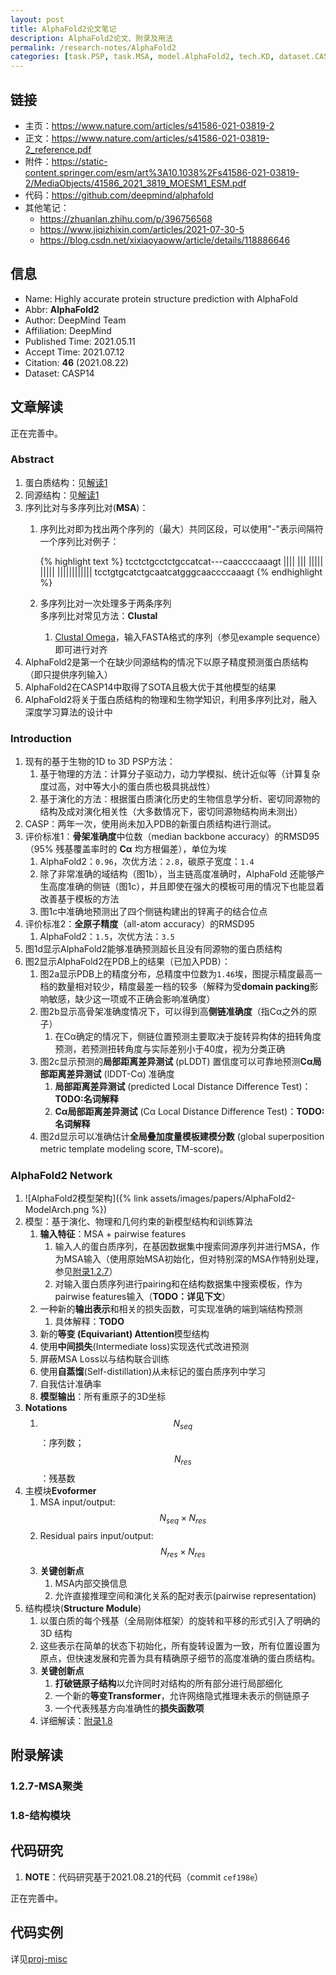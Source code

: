 ```yaml
---
layout: post
title: AlphaFold2论文笔记
description: AlphaFold2论文、附录及用法
permalink: /research-notes/AlphaFold2
categories: [task.PSP, task.MSA, model.AlphaFold2, tech.KD, dataset.CASP14]
---
```


## 链接

- 主页：<https://www.nature.com/articles/s41586-021-03819-2>
- 正文：<https://www.nature.com/articles/s41586-021-03819-2_reference.pdf>
- 附件：<https://static-content.springer.com/esm/art%3A10.1038%2Fs41586-021-03819-2/MediaObjects/41586_2021_3819_MOESM1_ESM.pdf>
- 代码：<https://github.com/deepmind/alphafold>
- 其他笔记：
  - <https://zhuanlan.zhihu.com/p/396756568>
  - <https://www.jiqizhixin.com/articles/2021-07-30-5>
  - <https://blog.csdn.net/xixiaoyaoww/article/details/118886646>

## 信息

- Name: Highly accurate protein structure prediction with AlphaFold
- Abbr: **AlphaFold2**
- Author: DeepMind Team
- Affiliation: DeepMind
- Published Time: 2021.05.11
- Accept Time: 2021.07.12
- Citation: **46** (2021.08.22)
- Dataset: CASP14

## 文章解读

正在完善中。

### Abstract

1. 蛋白质结构：见[解读1](https://zhuanlan.zhihu.com/p/396756568)
2. 同源结构：见[解读1](https://zhuanlan.zhihu.com/p/396756568)
3. 序列比对与多序列比对(**MSA**)：  
   1. 序列比对即为找出两个序列的（最大）共同区段，可以使用"-"表示间隔符  
   一个序列比对例子：

      {% highlight text %}
      tcctctgcctctgccatcat---caaccccaaagt
      |||| ||| ||||| |||||   ||||||||||||
      tcctgtgcatctgcaatcatgggcaaccccaaagt
      {% endhighlight %}

   1. 多序列比对一次处理多于两条序列  
   多序列比对常见方法：**Clustal**
      1. [Clustal Omega](https://www.ebi.ac.uk/Tools/msa/clustalo/)，输入FASTA格式的序列（参见example sequence）即可进行对齐
4. AlphaFold2是第一个在缺少同源结构的情况下以原子精度预测蛋白质结构（即只提供序列输入）
5. AlphaFold2在CASP14中取得了SOTA且极大优于其他模型的结果
6. AlphaFold2将关于蛋白质结构的物理和生物学知识，利用多序列比对，融入深度学习算法的设计中

### Introduction

1. 现有的基于生物的1D to 3D PSP方法：
   1. 基于物理的方法：计算分子驱动力，动力学模拟、统计近似等（计算复杂度过高，对中等大小的蛋白质也极具挑战性）
   2. 基于演化的方法：根据蛋白质演化历史的生物信息学分析、密切同源物的结构及成对演化相关性（大多数情况下，密切同源物结构尚未测出）
2. CASP：两年一次，使用尚未加入PDB的新蛋白质结构进行测试。
3. 评价标准1：**骨架准确度**中位数（median backbone accuracy）的RMSD95（95% 残基覆盖率时的 **Cα** 均方根偏差），单位为埃
   1. AlphaFold2：`0.96`，次优方法：`2.8`，碳原子宽度：`1.4`
   2. 除了非常准确的域结构（图1b），当主链高度准确时，AlphaFold 还能够产生高度准确的侧链（图1c），并且即使在强大的模板可用的情况下也能显着改善基于模板的方法
   3. 图1c中准确地预测出了四个侧链构建出的锌离子的结合位点
4. 评价标准2：**全原子精度**（all-atom accuracy）的RMSD95
   1. AlphaFold2：`1.5`，次优方法：`3.5`
5. 图1d显示AlphaFold2能够准确预测超长且没有同源物的蛋白质结构
6. 图2显示AlphaFold2在PDB上的结果（已加入PDB）：
   1. 图2a显示PDB上的精度分布，总精度中位数为`1.46`埃，图提示精度最高一档的数量相对较少，精度最差一档的较多（解释为受**domain packing**影响敏感，缺少这一项或不正确会影响准确度）
   2. 图2b显示高骨架准确度情况下，可以得到高**侧链准确度**（指Cα之外的原子）
      1. 在Cα确定的情况下，侧链位置预测主要取决于旋转异构体的扭转角度预测，若预测扭转角度与实际差别小于40度，视为分类正确
   3. 图2c显示预测的**局部距离差异测试** (pLDDT) 置信度可以可靠地预测**Cα局部距离差异测试** (lDDT-Cα) 准确度
      1. **局部距离差异测试** (predicted Local Distance Difference Test)：**TODO:名词解释**
      2. **Cα局部距离差异测试** (Cα Local Distance Difference Test)：**TODO:名词解释**
   4. 图2d显示可以准确估计**全局叠加度量模板建模分数** (global superposition metric template modeling score, TM-score)。

### AlphaFold2 Network

1. ![AlphaFold2模型架构]({% link assets/images/papers/AlphaFold2-ModelArch.png %})
2. 模型：基于演化、物理和几何约束的新模型结构和训练算法
   1. **输入特征**：MSA + pairwise features
      1. 输入人的蛋白质序列，在基因数据集中搜索同源序列并进行MSA，作为MSA输入（使用原始MSA初始化，但对特别深的MSA作特别处理，参见[附录1.2.7](#1.2.7-MSA聚类)）
      2. 对输入蛋白质序列进行pairing和在结构数据集中搜索模板，作为pairwise features输入（**TODO：详见下文**）
   2. 一种新的**输出表示**和相关的损失函数，可实现准确的端到端结构预测
      1. 具体解释：**TODO**
   3. 新的**等变 (Equivariant) Attention**模型结构
   4. 使用**中间损失**(Intermediate loss)实现迭代式改进预测
   5. 屏蔽MSA Loss以与结构联合训练
   6. 使用**自蒸馏**(Self-distillation)从未标记的蛋白质序列中学习
   7. 自我估计准确率
   8. **模型输出**：所有重原子的3D坐标
3. **Notations**
   1. $$N_{seq}$$：序列数；$$N_{res}$$：残基数
4. 主模块**Evoformer**
   1. MSA input/output: $$N_{seq}\times N_{res}$$
   2. Residual pairs input/output: $$N_{res}\times N_{res}$$
   3. **关键创新点**
      1. MSA内部交换信息
      2. 允许直接推理空间和演化关系的配对表示(pairwise representation)
5. 结构模块(**Structure Module**)
   1. 以蛋白质的每个残基（全局刚体框架）的旋转和平移的形式引入了明确的 3D 结构
   2. 这些表示在简单的状态下初始化，所有旋转设置为一致，所有位置设置为原点，但快速发展和完善为具有精确原子细节的高度准确的蛋白质结构。
   3. **关键创新点**
      1. **打破链原子结构**以允许同时对结构的所有部分进行局部细化
      2. 一个新的**等变Transformer**，允许网络隐式推理未表示的侧链原子
      3. 一个代表残基方向准确性的**损失函数项**
   4. 详细解读：[附录1.8](#1.8-结构模块)

## 附录解读

### 1.2.7-MSA聚类

### 1.8-结构模块

## 代码研究

1. **NOTE**：代码研究基于2021.08.21的代码（commit `cef198e`）

正在完善中。

## 代码实例

详见[proj-misc](https://github.com/fyabc/proj-misc/blob/master/Medical/AlphaFold2/README.md)
